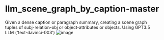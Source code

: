 # llm_scene_graph_by_caption-master
Given a dense caption or paragraph summary, creating a scene graph tuples of subj-relation-obj or object-attributes or objects.
Using GPT3.5 LLM ('text-davinci-003')
![image](https://github.com/hanochk/llm_scene_graph_by_caption-master/assets/8217391/0cfa6fe8-829b-4b95-a28f-3c3654dd62cf)
